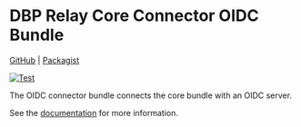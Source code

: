 # DBP Relay Core Connector OIDC Bundle

[GitHub](https://github.com/digital-blueprint/relay-core-connector-oidc-bundle) |
[Packagist](https://packagist.org/packages/dbp/relay-core-connector-oidc-bundle)

[![Test](https://github.com/digital-blueprint/relay-core-connector-oidc-bundle/actions/workflows/test.yml/badge.svg)](https://github.com/digital-blueprint/relay-core-connector-oidc-bundle/actions/workflows/test.yml)

The OIDC connector bundle connects the core bundle with an OIDC server.

See the [documentation](./docs/README.md) for more information.
